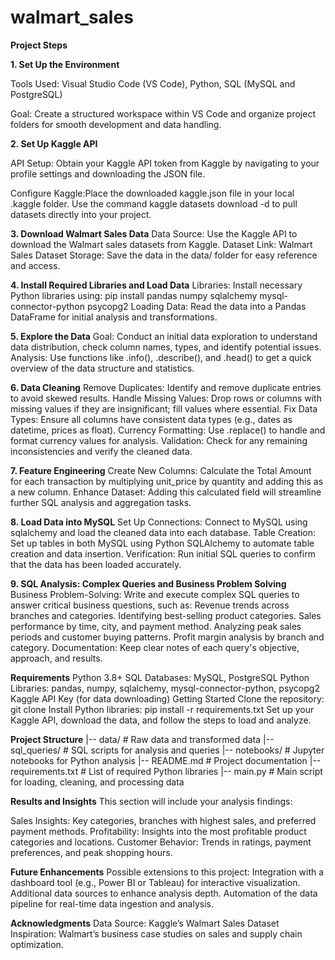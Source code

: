 # walmart_sales

**Project Steps**

**1. Set Up the Environment**

Tools Used: Visual Studio Code (VS Code), Python, SQL (MySQL and PostgreSQL)

Goal: Create a structured workspace within VS Code and organize project folders for smooth development and data handling.


**2. Set Up Kaggle API**

API Setup: Obtain your Kaggle API token from Kaggle by navigating to your profile settings and downloading the JSON file.

Configure Kaggle:Place the downloaded kaggle.json file in your local .kaggle folder.
Use the command kaggle datasets download -d <dataset-path> to pull datasets directly into your project.

**3. Download Walmart Sales Data**
Data Source: Use the Kaggle API to download the Walmart sales datasets from Kaggle.
Dataset Link: Walmart Sales Dataset
Storage: Save the data in the data/ folder for easy reference and access.

**4. Install Required Libraries and Load Data**
Libraries: Install necessary Python libraries using:
pip install pandas numpy sqlalchemy mysql-connector-python psycopg2
Loading Data: Read the data into a Pandas DataFrame for initial analysis and transformations.

**5. Explore the Data**
Goal: Conduct an initial data exploration to understand data distribution, check column names, types, and identify potential issues.
Analysis: Use functions like .info(), .describe(), and .head() to get a quick overview of the data structure and statistics.

**6. Data Cleaning**
Remove Duplicates: Identify and remove duplicate entries to avoid skewed results.
Handle Missing Values: Drop rows or columns with missing values if they are insignificant; fill values where essential.
Fix Data Types: Ensure all columns have consistent data types (e.g., dates as datetime, prices as float).
Currency Formatting: Use .replace() to handle and format currency values for analysis.
Validation: Check for any remaining inconsistencies and verify the cleaned data.

**7. Feature Engineering**
Create New Columns: Calculate the Total Amount for each transaction by multiplying unit_price by quantity and adding this as a new column.
Enhance Dataset: Adding this calculated field will streamline further SQL analysis and aggregation tasks.

**8. Load Data into MySQL** 
Set Up Connections: Connect to MySQL using sqlalchemy and load the cleaned data into each database.
Table Creation: Set up tables in both MySQL using Python SQLAlchemy to automate table creation and data insertion.
Verification: Run initial SQL queries to confirm that the data has been loaded accurately.

**9. SQL Analysis: Complex Queries and Business Problem Solving**
Business Problem-Solving: Write and execute complex SQL queries to answer critical business questions, such as:
Revenue trends across branches and categories.
Identifying best-selling product categories.
Sales performance by time, city, and payment method.
Analyzing peak sales periods and customer buying patterns.
Profit margin analysis by branch and category.
Documentation: Keep clear notes of each query's objective, approach, and results.

**Requirements**
Python 3.8+
SQL Databases: MySQL, PostgreSQL
Python Libraries:
pandas, numpy, sqlalchemy, mysql-connector-python, psycopg2
Kaggle API Key (for data downloading)
Getting Started
Clone the repository:
git clone <repo-url>
Install Python libraries:
pip install -r requirements.txt
Set up your Kaggle API, download the data, and follow the steps to load and analyze.

**Project Structure**
|-- data/                     # Raw data and transformed data
|-- sql_queries/              # SQL scripts for analysis and queries
|-- notebooks/                # Jupyter notebooks for Python analysis
|-- README.md                 # Project documentation
|-- requirements.txt          # List of required Python libraries
|-- main.py                   # Main script for loading, cleaning, and processing data

**Results and Insights**
This section will include your analysis findings:

Sales Insights: Key categories, branches with highest sales, and preferred payment methods.
Profitability: Insights into the most profitable product categories and locations.
Customer Behavior: Trends in ratings, payment preferences, and peak shopping hours.

**Future Enhancements**
Possible extensions to this project:
Integration with a dashboard tool (e.g., Power BI or Tableau) for interactive visualization.
Additional data sources to enhance analysis depth.
Automation of the data pipeline for real-time data ingestion and analysis.


**Acknowledgments**
Data Source: Kaggle’s Walmart Sales Dataset
Inspiration: Walmart’s business case studies on sales and supply chain optimization.
